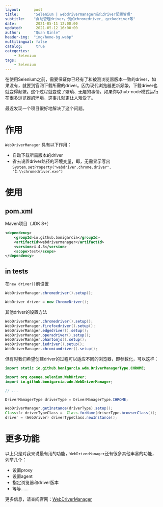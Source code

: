 ```yaml
---
layout:      post
title:       "Selenium | webdrivermanager简化driver配置管理"
subtitle:    "自动管理driver，例如chromedriver, geckodriver等"
date:         2021-05-11 12:00:00
updated:      2021-05-12 16:00:00
author:      "Quan Qinle"
header-img:  "img/home-bg.webp"
multilingual: false
catalog:      true
categories:
    - Selenium
tags:
    - Selenium
---
```


在使用Selenium之前，需要保证你已经有了和被测浏览器版本一致的driver，如果没有，就要到官网下载所需的driver。因为现代浏览器更新频繁，下载driver也就变得频繁。这个过程就变成了繁琐、无趣的事情。如果你以hub-node模式运行在很多浏览器的环境，这事儿就更让人难受了。

最近发现一个项目很好地解决了这个问题。

<!-- more -->

# 作用
`WebDriverManager` 具有以下作用：
+ 自动下载所需版本的driver
+ 省去设置driver路径的环境变量，即，无需显示写出`System.setProperty("webdriver.chrome.driver", "C:\\chromedriver.exe")`

# 使用

## pom.xml
Maven项目（JDK 8+）
```xml
<dependency>
    <groupId>io.github.bonigarcia</groupId>
    <artifactId>webdrivermanager</artifactId>
    <version>4.4.3</version>
    <scope>test</scope>
</dependency>
```

## in tests
在`new driver()`前设置
```java
WebDriverManager.chromedriver().setup();

WebDriver driver = new ChromeDriver();
```

其他driver的设置方法
```java
WebDriverManager.chromedriver().setup();
WebDriverManager.firefoxdriver().setup();
WebDriverManager.edgedriver().setup();
WebDriverManager.operadriver().setup();
WebDriverManager.phantomjs().setup();
WebDriverManager.iedriver().setup();
WebDriverManager.chromiumdriver().setup();
```

但有时我们希望创建driver的过程可以适应不同的浏览器，即参数化，可以这样：
```java
import static io.github.bonigarcia.wdm.DriverManagerType.CHROME;

import org.openqa.selenium.WebDriver;
import io.github.bonigarcia.wdm.WebDriverManager;

// ...

DriverManagerType driverType = DriverManagerType.CHROME;

WebDriverManager.getInstance(driverType).setup();
Class<?> driverTypeClass =  Class.forName(driverType.browserClass());
driver = (WebDriver) driverTypeClass.newInstance();
```

# 更多功能

以上只是对我来说最有用的功能，`WebDriverManager`还有很多其他丰富的功能，列举几个：
+ 设置proxy
+ 设置agent
+ 指定浏览器和driver版本
+ 等等……

更多信息，请查阅官网：[WebDriverManager](https://github.com/bonigarcia/webdrivermanager)
